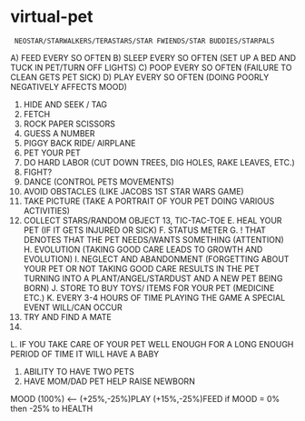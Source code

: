 # virtual-pet

     NEOSTAR/STARWALKERS/TERASTARS/STAR FWIENDS/STAR BUDDIES/STARPALS 
A) FEED EVERY SO OFTEN 
B) SLEEP EVERY SO OFTEN (SET UP A BED AND TUCK IN PET/TURN OFF LIGHTS)
C) POOP EVERY SO OFTEN (FAILURE TO CLEAN GETS PET SICK)
D) PLAY EVERY SO OFTEN (DOING POORLY NEGATIVELY AFFECTS MOOD)
  1. HIDE AND SEEK / TAG
  2. FETCH
  3. ROCK PAPER SCISSORS
  4. GUESS A NUMBER
  5. PIGGY BACK RIDE/ AIRPLANE
  6. PET YOUR PET
  7. DO HARD LABOR (CUT DOWN TREES, DIG HOLES, RAKE LEAVES, ETC.)
  8. FIGHT?
  9. DANCE (CONTROL PETS MOVEMENTS)
  10. AVOID OBSTACLES (LIKE JACOBS 1ST STAR WARS GAME)
  11. TAKE PICTURE (TAKE A PORTRAIT OF YOUR PET DOING VARIOUS ACTIVITIES)
  12. COLLECT STARS/RANDOM OBJECT
  13, TIC-TAC-TOE
E. HEAL YOUR PET (IF IT GETS INJURED OR SICK)
F. STATUS METER
G. ! THAT DENOTES THAT THE PET NEEDS/WANTS SOMETHING (ATTENTION)  
H. EVOLUTION (TAKING GOOD CARE LEADS TO GROWTH AND EVOLUTION)
I. NEGLECT AND ABANDONMENT (FORGETTING ABOUT YOUR PET OR NOT TAKING GOOD CARE RESULTS IN THE PET TURNING INTO A PLANT/ANGEL/STARDUST AND A NEW PET BEING BORN)
J. STORE TO BUY TOYS/ ITEMS FOR YOUR PET (MEDICINE ETC.)
K. EVERY 3-4 HOURS OF TIME PLAYING THE GAME A SPECIAL EVENT WILL/CAN OCCUR
  1. TRY AND FIND A MATE
  2. 
L. IF YOU TAKE CARE OF YOUR PET WELL ENOUGH FOR A LONG ENOUGH PERIOD OF TIME IT WILL HAVE A BABY
  1. ABILITY TO HAVE TWO PETS 
  2. HAVE MOM/DAD PET HELP RAISE NEWBORN



MOOD (100%) <-- (+25%,-25%)PLAY (+15%,-25%)FEED
  if MOOD = 0% then -25% to HEALTH